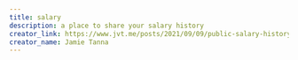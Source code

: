 ```yaml
---
title: salary
description: a place to share your salary history
creator_link: https://www.jvt.me/posts/2021/09/09/public-salary-history
creator_name: Jamie Tanna
---
```


